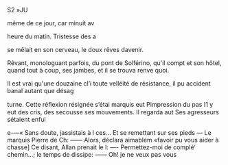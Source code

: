 S2 »JU

même de ce jour, car minuit av

heure du matin. Tristesse des a

se mêlait en son cerveau, le
doux rêves davenir.

Rêvant, monologuant parfois,
du pont de Solférino, qu'il compt
et son hôtel, quand tout à coup,
ses jambes, et il se trouva renve
quoi.

Il est vrai qu'une douzaine cl’i
toute velléité de résistance, il pu
accident banal autant que désag

turne.
Cette réﬂexion résignée s’étai
marquis eut Pimpression du pas
I1 y eut des cris, des secousse
ses mouvements. Il regarda aut
Ses agresseurs sétaient enfui

e-—« Sans doute, jassistais à l
ces...
Et se remettant sur ses pieds
— Le marquis Pierre de Ch:
—— Alors, déclara aimablem
«favoir pu vous aider à chasse]
Ce disant, Allan prenait le l:
—- Permettez-moi de complé‘
chemin...; le temps de dissipe:
—— Oh! je ne veux pas vous

